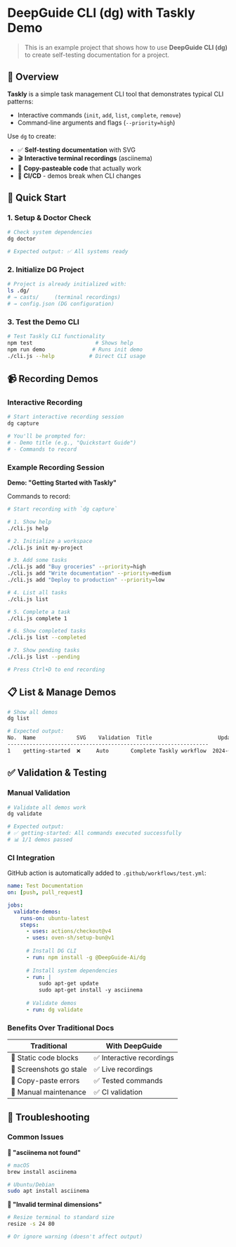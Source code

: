 # DeepGuide CLI (dg) with Taskly Demo

> This is an example project that shows how to use **DeepGuide CLI (dg)** to create self-testing documentation for a project.

## 🎯 Overview

**Taskly** is a simple task management CLI tool that demonstrates typical CLI patterns:
- Interactive commands (`init`, `add`, `list`, `complete`, `remove`)
- Command-line arguments and flags (`--priority=high`)

Use `dg` to create:
- ✅ **Self-testing documentation** with SVG 
- 🎬 **Interactive terminal recordings** (asciinema)
- 📝 **Copy-pasteable code** that actually work
- 🔄 **CI/CD** - demos break when CLI changes

## 🚀 Quick Start

### 1. **Setup & Doctor Check**

```bash
# Check system dependencies
dg doctor

# Expected output: ✅ All systems ready
```

### 2. **Initialize DG Project** 

```bash
# Project is already initialized with:
ls .dg/
# → casts/     (terminal recordings)
# → config.json (DG configuration)
```

### 3. **Test the Demo CLI**

```bash
# Test Taskly CLI functionality
npm test                    # Shows help
npm run demo               # Runs init demo
./cli.js --help           # Direct CLI usage
```

## 📹 Recording Demos

### Interactive Recording

```bash
# Start interactive recording session
dg capture

# You'll be prompted for:
# - Demo title (e.g., "Quickstart Guide")
# - Commands to record
```

### Example Recording Session

**Demo: "Getting Started with Taskly"**

Commands to record:
```bash
# Start recording with `dg capture`

# 1. Show help
./cli.js help

# 2. Initialize a workspace  
./cli.js init my-project

# 3. Add some tasks
./cli.js add "Buy groceries" --priority=high
./cli.js add "Write documentation" --priority=medium
./cli.js add "Deploy to production" --priority=low

# 4. List all tasks
./cli.js list

# 5. Complete a task
./cli.js complete 1

# 6. Show completed tasks
./cli.js list --completed

# 7. Show pending tasks
./cli.js list --pending

# Press Ctrl+D to end recording
```

## 📋 List & Manage Demos

```bash
# Show all demos
dg list

# Expected output:
No.  Name             SVG    Validation  Title                     Updated
----------------------------------------------------------------
1    getting-started  ❌     Auto       Complete Taskly workflow  2024-03-20
```

## ✅ Validation & Testing

### Manual Validation

```bash
# Validate all demos work
dg validate

# Expected output:
# ✅ getting-started: All commands executed successfully
# 📊 1/1 demos passed
```

### CI Integration

GitHub action is automatically added to `.github/workflows/test.yml`:

```yaml
name: Test Documentation
on: [push, pull_request]

jobs:
  validate-demos:
    runs-on: ubuntu-latest
    steps:
      - uses: actions/checkout@v4
      - uses: oven-sh/setup-bun@v1
      
      # Install DG CLI
      - run: npm install -g @DeepGuide-Ai/dg
      
      # Install system dependencies
      - run: |
          sudo apt-get update
          sudo apt-get install -y asciinema
      
      # Validate demos
      - run: dg validate
```

### Benefits Over Traditional Docs

| Traditional | With DeepGuide |
|------------|----------------|
| 🚫 Static code blocks | ✅ Interactive recordings |
| 🚫 Screenshots go stale | ✅ Live recordings |
| 🚫 Copy-paste errors | ✅ Tested commands |
| 🚫 Manual maintenance | ✅ CI validation |

## 🐛 Troubleshooting

### Common Issues

**🔧 "asciinema not found"**
```bash
# macOS
brew install asciinema

# Ubuntu/Debian  
sudo apt install asciinema
```

**🔧 "Invalid terminal dimensions"**
```bash
# Resize terminal to standard size
resize -s 24 80

# Or ignore warning (doesn't affect output)
```
